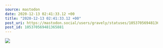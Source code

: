 ```yaml
---
source: mastodon
date: 2020-12-13 02:41:33.12 +00
title: "2020-12-13 02:41:33.12 +00"
post_uri: https://mastodon.social/users/gravely/statuses/105370569481365881
post_id: 105370569481365881
---
```




![](/images/105370569436387065.jpg)

